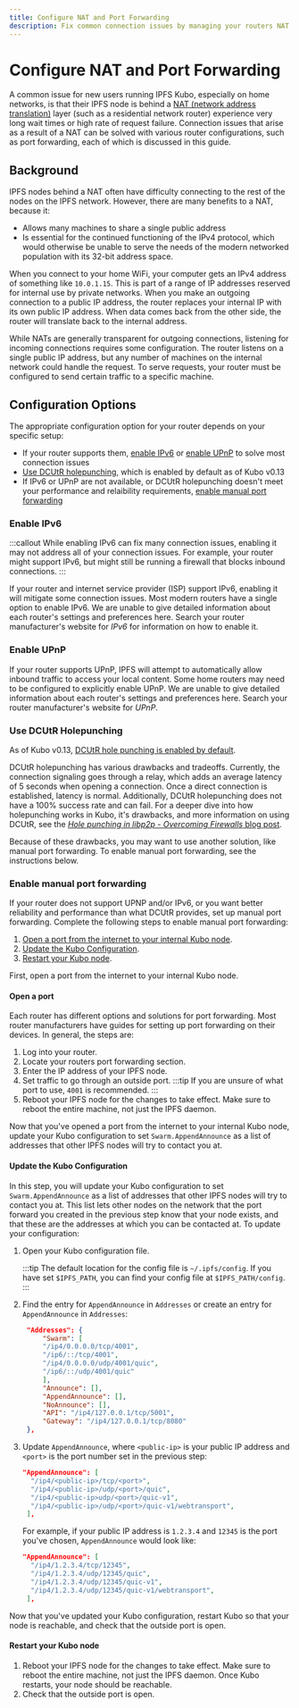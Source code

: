 ```yaml
---
title: Configure NAT and Port Forwarding
description: Fix common connection issues by managing your routers NAT and forwarding ports so other IPFS nodes can interact with your node.
---
```


# Configure NAT and Port Forwarding

A common issue for new users running IPFS Kubo, especially on home networks, is that their IPFS node is behind a [NAT (network address translation)](../concepts/glossary.md#nat) layer (such as a residential network router) experience very long wait times or high rate of request failure.
Connection issues that arise as a result of a NAT can be solved with various router configurations, such as port forwarding, each of which is discussed in this guide. 


## Background 

IPFS nodes behind a NAT often have difficulty connecting to the rest of the nodes on the IPFS network. However, there are many benefits to a NAT, because it:

- Allows many machines to share a single public address
- Is essential for the continued functioning of the IPv4 protocol, which would otherwise be unable to serve the needs of the modern networked population with its 32-bit address space.

When you connect to your home WiFi, your computer gets an IPv4 address of something like `10.0.1.15`. This is part of a range of IP addresses reserved for internal use by private networks. When you make an outgoing connection to a public IP address, the router replaces your internal IP with its own public IP address. When data comes back from the other side, the router will translate back to the internal address.

While NATs are generally transparent for outgoing connections, listening for incoming connections requires some configuration. The router listens on a single public IP address, but any number of machines on the internal network could handle the request. To serve requests, your router must be configured to send certain traffic to a specific machine. 

## Configuration Options

The appropriate configuration option for your router depends on your specific setup:

- If your router supports them, [enable IPv6](#enable-ipv6) or [enable UPnP](#enable-upnp) to solve most connection issues
- [Use DCUtR holepunching](#use-dcutr-holepunching), which is enabled by default as of Kubo v0.13
- If IPv6 or UPnP are not available, or DCUtR holepunching doesn't meet your performance and relaibility requirements, [enable manual port forwarding](#enable-manual-port-forwarding)

### Enable IPv6

:::callout
While enabling IPv6 can fix many connection issues, enabling it may not address all of your connection issues. For example,  your router might support IPv6, but might still be running a firewall that blocks inbound connections.
:::

If your router and internet service provider (ISP) support IPv6, enabling it will mitigate some connection issues. Most modern routers have a single option to enable IPv6. We are unable to give detailed information about each router's settings and preferences here. Search your router manufacturer's website for _IPv6_ for information on how to enable it.

### Enable UPnP

If your router supports UPnP, IPFS will attempt to automatically allow inbound traffic to access your local content. Some home routers may need to be configured to explicitly enable UPnP. We are unable to give detailed information about each router's settings and preferences here. Search your router manufacturer's website for _UPnP_.


### Use DCUtR Holepunching

As of Kubo v0.13, [DCUtR hole punching is enabled by default](https://github.com/ipfs/kubo/blob/master/docs/changelogs/v0.13.md#-relay-v2-client-with-auto-discovery-swarmrelayclient).

DCUtR holepunching has various drawbacks and tradeoffs. Currently, the connection signaling goes through a relay, which adds an average latency of 5 seconds when opening a connection. Once a direct connection is established, latency is normal. Additionally, DCUtR holepunching does not have a 100% success rate and can fail. For a deeper dive into how holepunching works in Kubo, it's drawbacks, and more information on using DCUtR, see the [_Hole punching in libp2p - Overcoming Firewalls_ blog post](https://blog.ipfs.tech/2022-01-20-libp2p-hole-punching/). 

Because of these drawbacks, you may want to use another solution, like manual port forwarding. To enable manual port forwarding, see the instructions below.

### Enable manual port forwarding

If your router does not support UPNP and/or IPv6, or you want better reliability and performance than what DCUtR provides, set up manual port forwarding. Complete the following steps to enable manual port forwarding:

1. [Open a port from the internet to your internal Kubo node](#open-a-port). 
1. [Update the Kubo Configuration](#update-the-kubo-configuration).
1. [Restart your Kubo node](#restart-your-kubo-node). 

First, open a port from the internet to your internal Kubo node.

#### Open a port 

Each router has different options and solutions for port forwarding. Most router manufacturers have guides for setting up port forwarding on their devices. In general, the steps are:

1. Log into your router.
1. Locate your routers port forwarding section.
1. Enter the IP address of your IPFS node.
1. Set traffic to go through an outside port. 
   :::tip
   If you are unsure of what port to use, `4001` is recommended.
   :::
1. Reboot your IPFS node for the changes to take effect. Make sure to reboot the entire machine, not just the IPFS daemon.

Now that you've opened a port from the internet to your internal Kubo node, update your Kubo configuration to set `Swarm.AppendAnnounce` as a list of addresses that other IPFS nodes will try to contact you at.

#### Update the Kubo Configuration

In this step, you will update your Kubo configuration to set `Swarm.AppendAnnounce` as a list of addresses that other IPFS nodes will try to contact you at. This list lets other nodes on the network that the port forward you created in the previous step know that your node exists, and that these are the addresses at which you can be contacted at. To update your configuration:

1. Open your Kubo configuration file. 

   :::tip
   The default location for the config file is `~/.ipfs/config`. If you have set `$IPFS_PATH`, you can find your config file at `$IPFS_PATH/config`.
   :::
   
1. Find the entry for `AppendAnnounce` in `Addresses` or create an entry for `AppendAnnounce` in `Addresses`:

   ```json
    "Addresses": {
        "Swarm": [
        "/ip4/0.0.0.0/tcp/4001",
        "/ip6/::/tcp/4001",
        "/ip4/0.0.0.0/udp/4001/quic",
        "/ip6/::/udp/4001/quic"
        ],
        "Announce": [],
        "AppendAnnounce": [],
        "NoAnnounce": [],
        "API": "/ip4/127.0.0.1/tcp/5001",
        "Gateway": "/ip4/127.0.0.1/tcp/8080"
    },
    ``` 

1. Update `AppendAnnounce`, where `<public-ip>` is your public IP address and `<port>` is the port number set in the previous step: 

   ```json
   "AppendAnnounce": [
     "/ip4/<public-ip>/tcp/<port>",
     "/ip4/<public-ip>/udp/<port>/quic",
     "/ip4/<public-ip>udp/<port>/quic-v1",
     "/ip4/<public-ip>/udp/<port>/quic-v1/webtransport",
    ],
   ```

   For example, if your public IP address is `1.2.3.4` and `12345` is the port you've chosen, `AppendAnnounce` would look like:

   ```json
   "AppendAnnounce": [
     "/ip4/1.2.3.4/tcp/12345",
     "/ip4/1.2.3.4/udp/12345/quic",
     "/ip4/1.2.3.4/udp/12345/quic-v1",
     "/ip4/1.2.3.4/udp/12345/quic-v1/webtransport",
    ],
   ```

Now that you've updated your Kubo configuration, restart Kubo so that your node is reachable, and check that the outside port is open.

#### Restart your Kubo node

1. Reboot your IPFS node for the changes to take effect. Make sure to reboot the entire machine, not just the IPFS daemon. Once Kubo restarts, your node should be reachable. 
1. Check that the outside port is open.